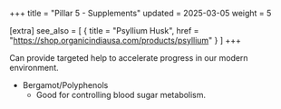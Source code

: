 +++
title = "Pillar 5 - Supplements"
updated = 2025-03-05
weight = 5

[extra]
see_also = [
    { title = "Psyllium Husk", href = "https://shop.organicindiausa.com/products/psyllium" }
]
+++

Can provide targeted help to accelerate progress in our modern environment.

- Bergamot/Polyphenols
    - Good for controlling blood sugar metabolism.